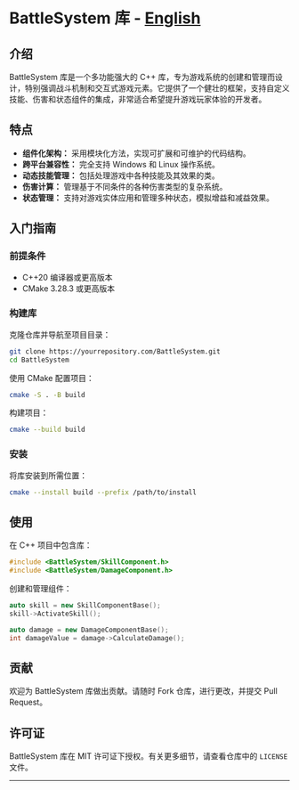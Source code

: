 
# BattleSystem 库 - [English](README.md)

## 介绍

BattleSystem 库是一个多功能强大的 C++ 库，专为游戏系统的创建和管理而设计，特别强调战斗机制和交互式游戏元素。它提供了一个健壮的框架，支持自定义技能、伤害和状态组件的集成，非常适合希望提升游戏玩家体验的开发者。

## 特点

- **组件化架构：** 采用模块化方法，实现可扩展和可维护的代码结构。
- **跨平台兼容性：** 完全支持 Windows 和 Linux 操作系统。
- **动态技能管理：** 包括处理游戏中各种技能及其效果的类。
- **伤害计算：** 管理基于不同条件的各种伤害类型的复杂系统。
- **状态管理：** 支持对游戏实体应用和管理多种状态，模拟增益和减益效果。

## 入门指南

### 前提条件

- C++20 编译器或更高版本
- CMake 3.28.3 或更高版本

### 构建库

克隆仓库并导航至项目目录：

```bash
git clone https://yourrepository.com/BattleSystem.git
cd BattleSystem
```

使用 CMake 配置项目：

```bash
cmake -S . -B build
```

构建项目：

```bash
cmake --build build
```

### 安装

将库安装到所需位置：

```bash
cmake --install build --prefix /path/to/install
```

## 使用

在 C++ 项目中包含库：

```cpp
#include <BattleSystem/SkillComponent.h>
#include <BattleSystem/DamageComponent.h>
```

创建和管理组件：

```cpp
auto skill = new SkillComponentBase();
skill->ActivateSkill();

auto damage = new DamageComponentBase();
int damageValue = damage->CalculateDamage();
```

## 贡献

欢迎为 BattleSystem 库做出贡献。请随时 Fork 仓库，进行更改，并提交 Pull Request。

## 许可证

BattleSystem 库在 MIT 许可证下授权。有关更多细节，请查看仓库中的 `LICENSE` 文件。

---

